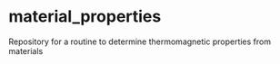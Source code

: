 # material_properties
Repository for a routine to determine thermomagnetic properties from materials
